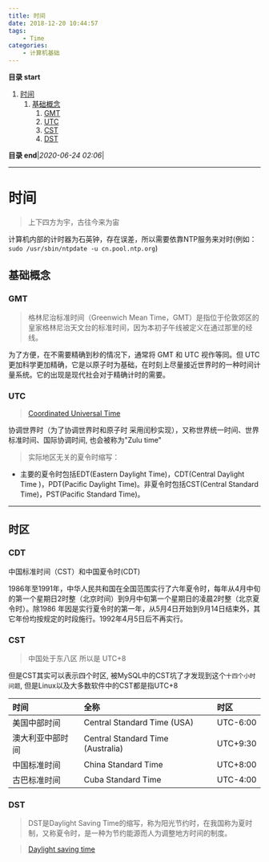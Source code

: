 ```yaml
---
title: 时间
date: 2018-12-20 10:44:57
tags: 
    - Time
categories: 
    - 计算机基础
---
```


**目录 start**

1. [时间](#时间)
    1. [基础概念](#基础概念)
        1. [GMT](#gmt)
        1. [UTC](#utc)
        1. [CST](#cst)
        1. [DST](#dst)

**目录 end**|_2020-06-24 02:06_|
****************************************
# 时间
> 上下四方为宇，古往今来为宙

计算机内部的计时器为石英钟，存在误差，所以需要依靠NTP服务来对时(例如： `sudo /usr/sbin/ntpdate -u cn.pool.ntp.org`)


## 基础概念
### GMT
> 格林尼治标准时间（Greenwich Mean Time，GMT）是指位于伦敦郊区的皇家格林尼治天文台的标准时间，因为本初子午线被定义在通过那里的经线。

为了方便，在不需要精确到秒的情况下，通常将 GMT 和 UTC 视作等同。但 UTC 更加科学更加精确，它是以原子时为基础，在时刻上尽量接近世界时的一种时间计量系统。它的出现是现代社会对于精确计时的需要。

### UTC
> [Coordinated Universal Time](https://en.wikipedia.org/wiki/Coordinated_Universal_Time)

协调世界时（为了协调世界时和原子时 采用闰秒实现），又称世界统一时间、世界标准时间、国际协调时间, 也会被称为"Zulu time"

> 实际地区无关的夏令时缩写：
- 主要的夏令时包括EDT(Eastern Daylight Time)，CDT(Central Daylight Time )，PDT(Pacific Daylight Time)。非夏令时包括CST(Central Standard Time)，PST(Pacific Standard Time)。

************************

## 时区
### CDT

中国标准时间（CST）和中国夏令时(CDT)

1986年至1991年，中华人民共和国在全国范围实行了六年夏令时，每年从4月中旬的第一个星期日2时整（北京时间）到9月中旬第一个星期日的凌晨2时整（北京夏令时）。除1986
年因是实行夏令时的第一年，从5月4日开始到9月14日结束外，其它年份均按规定的时段施行。1992年4月5日后不再实行。

### CST
> 中国处于东八区 所以是 UTC+8 

但是CST其实可以表示四个时区, 被MySQL中的CST坑了才发现到这个`十四个小时问题`, 但是Linux以及大多数软件中的CST都是指UTC+8

| 时间 | 全称 | 时区 |
|:----|:----|:----|
| 美国中部时间     | Central Standard Time (USA)       | UTC-6:00
| 澳大利亚中部时间 | Central Standard Time (Australia) |  UTC+9:30
| 中国标准时间     | China Standard Time               | UTC+8:00
| 古巴标准时间     | Cuba Standard Time                | UTC-4:00

### DST
> DST是Daylight Saving Time的缩写，称为阳光节约时，在我国称为夏时制，又称夏令时，是一种为节约能源而人为调整地方时间的制度。

> [Daylight saving time](https://en.wikipedia.org/wiki/Daylight_saving_time)

